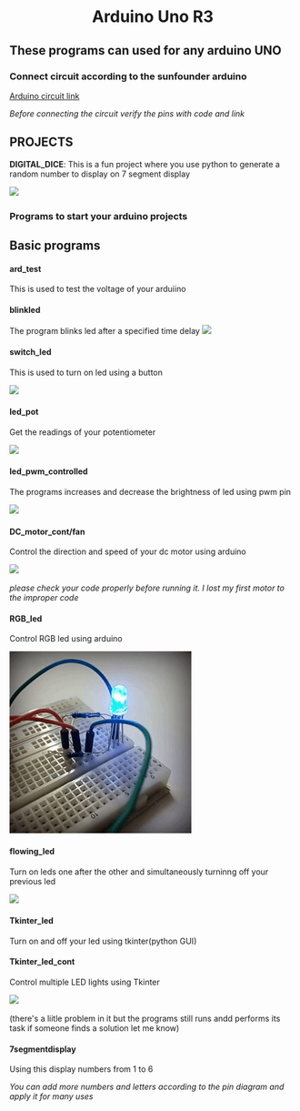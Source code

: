 <h1 align = center> Arduino Uno R3 </h1>

## These programs can used for any arduino UNO

### Connect circuit according to the sunfounder arduino

[Arduino circuit link](https://www.sunfounder.com/learn/category/Super-Kit-V2-0-for-Arduino.html)

*_Before connecting the circuit verify the pins with code and link_*

## PROJECTS

**DIGITAL_DICE**:
This is a fun project where you use python to generate a random number to display on 7 segment display

![](https://media.giphy.com/media/jVAxM7NWx6ueXKCSGe/giphy.gif)

### Programs to start your arduino projects

## Basic programs

#### ard_test

This is used to test the voltage of your arduiino

#### blinkled

The program blinks led after a specified time delay
![](https://3.bp.blogspot.com/-3hdasamAtDQ/V3PV2sQHBlI/AAAAAAAAAA4/Onil9mWAchIRm0VHUvE3h3CSd13haQuZwCKgB/s1600/output_W5UjLK.gif)

#### switch_led

This is used to turn on led using a button

![](https://cdn.instructables.com/ORIG/FWH/K9VB/JGQTF7RG/FWHK9VBJGQTF7RG.gif)

#### led_pot

Get the readings of your potentiometer

![](https://osoyoo.com/wp-content/uploads/2017/07/Potentiometer2.gif)

#### led_pwm_controlled

The programs increases and decrease the brightness of led using pwm pin

![](https://cdn.instructables.com/ORIG/F9L/0KY5/JFMT9AQJ/F9L0KY5JFMT9AQJ.gif?auto=webp)

#### DC_motor_cont/fan

Control the direction and speed of your dc motor using arduino

![](https://cdn-blog.adafruit.com/uploads/2018/08/3896.gif)

*please check your code properly before running it. I lost my first motor to the improper code*

#### RGB_led

Control RGB led using arduino

![](https://raw.githubusercontent.com/IslamNegm/Arduino-RGBLed-Library/master/preview_HEXRGBLed.gif)

#### flowing_led

Turn on leds one after the other and simultaneously turninng off your previous led

![](https://cdn.instructables.com/FHC/Z5OJ/JDCBL4TD/FHCZ5OJJDCBL4TD.ANIMATED.LARGE.gif)

#### Tkinter_led

Turn on and off your led using tkinter(python GUI)

#### Tkinter_led_cont

Control multiple LED lights using Tkinter

![](https://media1.giphy.com/media/Wqd5qegydUOE4nsq5o/giphy.gif)

(there's a liitle problem in it but the programs still runs andd performs its task if someone finds a solution let me know)

#### 7segmentdisplay

Using this display numbers from 1 to 6

*You can add more numbers and letters according to the pin diagram and apply it for many uses*
